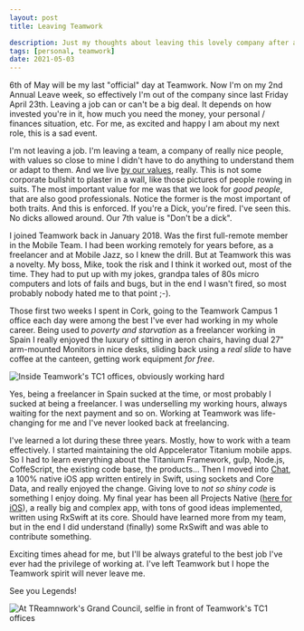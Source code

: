 ```yaml
---
layout: post
title: Leaving Teamwork

description: Just my thoughts about leaving this lovely company after almost 3.5 years 
tags: [personal, teamwork]
date: 2021-05-03
---
```


6th of May will be my last "official" day at Teamwork. Now I'm on my 2nd Annual Leave week, so effectively I'm out of the company since last Friday April 23th. Leaving a job can or can't be a big deal. It depends on how invested you're in it, how much you need the money, your personal / finances situation, etc. For me, as excited and happy I am about my next role, this is a sad event.

I'm not leaving a job. I'm leaving a team, a company of really nice people, with values so close to mine I didn't have to do anything to understand them or adapt to them. And we live [by our values](https://www.teamwork.com/blog/setting-company-values/), really. This is not some corporate bullshit to plaster in a wall, like those pictures of people rowing in suits. The most important value for me was that we look for _good people_, that are also good professionals. Notice the former is the most important of both traits. And this is enforced. If you're a Dick, you're fired. I've seen this. No dicks allowed around. Our 7th value is "Don't be a dick".

I joined Teamwork back in January 2018. Was the first full-remote member in the Mobile Team. I had been working remotely for years before, as a freelancer and at Mobile Jazz, so I knew the drill. But at Teamwork this was a novelty. My boss, Mike, took the risk and I think it worked out, most of the time. They had to put up with my jokes, grandpa tales of 80s micro computers and lots of fails and bugs, but in the end I wasn't fired, so most probably nobody hated me to that point ;-). 

Those first two weeks I spent in Cork, going to the Teamwork Campus 1 office each day were among the best I've ever had working in my whole career. Being used to _poverty and starvation_ as a freelancer working in Spain I really enjoyed the luxury of sitting in aeron chairs, having dual 27" arm-mounted Monitors in nice desks, sliding back using a _real slide_ to have coffee at the canteen, getting work equipment _for free_. 

![Inside Teamwork's TC1 offices, obviously working hard](/img/teamwork1.jpg)

Yes, being a freelancer in Spain sucked at the time, or most probably I sucked at being a freelancer. I was underselling my working hours, always waiting for the next payment and so on. Working at Teamwork was life-changing for me and I've never looked back at freelancing.

I've learned a lot during these three years. Mostly, how to work with a team effectively. I started maintaining the old Appcelerator Titanium mobile apps. So I had to learn everything about the Titanium Framework, gulp, Node.js, CoffeScript, the existing code base, the products... Then I moved into [Chat](https://apps.apple.com/us/app/teamwork-chat/id978062035), a 100% native iOS app written entirely in Swift, using sockets and Core Data, and really enjoyed the change. Giving love to _not so shiny code_ is something I enjoy doing. My final year has been all Projects Native ([here for iOS](https://apps.apple.com/us/app/teamwork/id1478913344)), a really big and complex app, with tons of good ideas implemented, written using RxSwift at its core. Should have learned more from my team, but in the end I did understand (finally) some RxSwift and was able to contribute something. 

Exciting times ahead for me, but I'll be always grateful to the best job I've ever had the privilege of working at. I've left Teamwork but I hope the Teamwork spirit will never leave me.

See you Legends!

![At TReamnwork's Grand Council, selfie in front of Teamwork's TC1 offices](/img/teamwork.jpg)